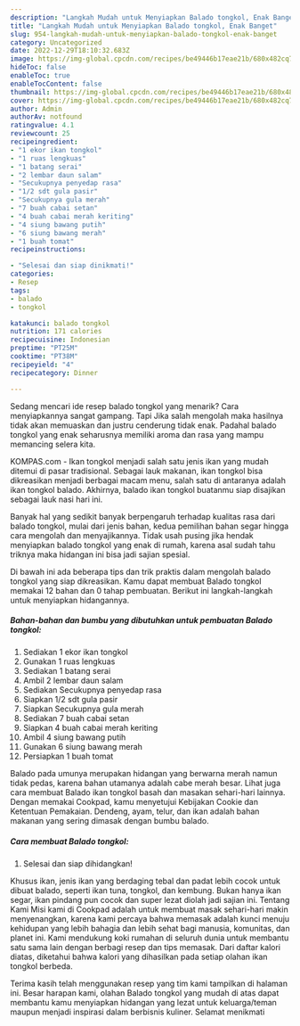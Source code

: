 ```yaml
---
description: "Langkah Mudah untuk Menyiapkan Balado tongkol, Enak Banget"
title: "Langkah Mudah untuk Menyiapkan Balado tongkol, Enak Banget"
slug: 954-langkah-mudah-untuk-menyiapkan-balado-tongkol-enak-banget
category: Uncategorized
date: 2022-12-29T18:10:32.683Z
image: https://img-global.cpcdn.com/recipes/be49446b17eae21b/680x482cq70/balado-tongkol-foto-resep-utama.jpg
hideToc: false
enableToc: true
enableTocContent: false
thumbnail: https://img-global.cpcdn.com/recipes/be49446b17eae21b/680x482cq70/balado-tongkol-foto-resep-utama.jpg
cover: https://img-global.cpcdn.com/recipes/be49446b17eae21b/680x482cq70/balado-tongkol-foto-resep-utama.jpg
author: Admin
authorAv: notfound
ratingvalue: 4.1
reviewcount: 25
recipeingredient:
- "1 ekor ikan tongkol"
- "1 ruas lengkuas"
- "1 batang serai"
- "2 lembar daun salam"
- "Secukupnya penyedap rasa"
- "1/2 sdt gula pasir"
- "Secukupnya gula merah"
- "7 buah cabai setan"
- "4 buah cabai merah keriting"
- "4 siung bawang putih"
- "6 siung bawang merah"
- "1 buah tomat"
recipeinstructions:

- "Selesai dan siap dinikmati!"
categories:
- Resep
tags:
- balado
- tongkol

katakunci: balado tongkol 
nutrition: 171 calories
recipecuisine: Indonesian
preptime: "PT25M"
cooktime: "PT38M"
recipeyield: "4"
recipecategory: Dinner

---
```



Sedang mencari ide resep balado tongkol yang menarik? Cara menyiapkannya sangat gampang. Tapi Jika salah mengolah maka hasilnya tidak akan memuaskan dan justru cenderung tidak enak. Padahal balado tongkol yang enak seharusnya memiliki aroma dan rasa yang mampu memancing selera kita.


KOMPAS.com - Ikan tongkol menjadi salah satu jenis ikan yang mudah ditemui di pasar tradisional. Sebagai lauk makanan, ikan tongkol bisa dikreasikan menjadi berbagai macam menu, salah satu di antaranya adalah ikan tongkol balado. Akhirnya, balado ikan tongkol buatanmu siap disajikan sebagai lauk nasi hari ini.

Banyak hal yang sedikit banyak berpengaruh terhadap kualitas rasa dari balado tongkol, mulai dari jenis bahan, kedua pemilihan bahan segar hingga cara mengolah dan menyajikannya. Tidak usah pusing jika hendak menyiapkan balado tongkol yang enak di rumah, karena asal sudah tahu triknya maka hidangan ini bisa jadi sajian spesial.


Di bawah ini ada beberapa tips dan trik praktis dalam mengolah balado tongkol yang siap dikreasikan. Kamu dapat membuat Balado tongkol memakai 12 bahan dan 0 tahap pembuatan. Berikut ini langkah-langkah untuk menyiapkan hidangannya.

<!--inarticleads1-->

##### Bahan-bahan dan bumbu yang dibutuhkan untuk pembuatan Balado tongkol:

1. Sediakan 1 ekor ikan tongkol
1. Gunakan 1 ruas lengkuas
1. Sediakan 1 batang serai
1. Ambil 2 lembar daun salam
1. Sediakan Secukupnya penyedap rasa
1. Siapkan 1/2 sdt gula pasir
1. Siapkan Secukupnya gula merah
1. Sediakan 7 buah cabai setan
1. Siapkan 4 buah cabai merah keriting
1. Ambil 4 siung bawang putih
1. Gunakan 6 siung bawang merah
1. Persiapkan 1 buah tomat


Balado pada umunya merupakan hidangan yang berwarna merah namun tidak pedas, karena bahan utamanya adalah cabe merah besar. Lihat juga cara membuat Balado ikan tongkol basah dan masakan sehari-hari lainnya. Dengan memakai Cookpad, kamu menyetujui Kebijakan Cookie dan Ketentuan Pemakaian. Dendeng, ayam, telur, dan ikan adalah bahan makanan yang sering dimasak dengan bumbu balado. 

<!--inarticleads2-->

##### Cara membuat Balado tongkol:


1. Selesai dan siap dihidangkan!

Khusus ikan, jenis ikan yang berdaging tebal dan padat lebih cocok untuk dibuat balado, seperti ikan tuna, tongkol, dan kembung. Bukan hanya ikan segar, ikan pindang pun cocok dan super lezat diolah jadi sajian ini. Tentang Kami Misi kami di Cookpad adalah untuk membuat masak sehari-hari makin menyenangkan, karena kami percaya bahwa memasak adalah kunci menuju kehidupan yang lebih bahagia dan lebih sehat bagi manusia, komunitas, dan planet ini. Kami mendukung koki rumahan di seluruh dunia untuk membantu satu sama lain dengan berbagi resep dan tips memasak. Dari daftar kalori diatas, diketahui bahwa kalori yang dihasilkan pada setiap olahan ikan tongkol berbeda. 

Terima kasih telah menggunakan resep yang tim kami tampilkan di halaman ini. Besar harapan kami, olahan Balado tongkol yang mudah di atas dapat membantu kamu menyiapkan hidangan yang lezat untuk keluarga/teman maupun menjadi inspirasi dalam berbisnis kuliner. Selamat menikmati

